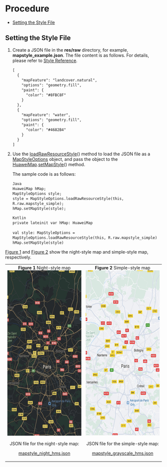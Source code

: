 # Procedure<a name="EN-US_TOPIC_0000001099003592"></a>

-   [Setting the Style File](#section15187191611143)

## Setting the Style File<a name="section15187191611143"></a>

1.  Create a JSON file in the  **res/raw**  directory, for example,  **mapstyle\_example.json**. The file content is as follows. For details, please refer to  [Style Reference](android-sdk-map-style-customization-reference.md).

    ```
    [
      {
        "mapFeature": "landcover.natural",
        "options": "geometry.fill",
        "paint": {
          "color": "#8FBC8F"
        }
      },
      {
        "mapFeature": "water",
        "options": "geometry.fill",
        "paint": {
          "color": "#4682B4"
        }
      }
    ]
    ```

2.  Use the  [loadRawResourceStyle](en-us_topic_0000001099163502.md#section10777151911461)\(\) method to load the JSON file as a  [MapStyleOptions](en-us_topic_0000001099163502.md)  object, and pass the object to the  [HuaweiMap](en-us_topic_0000001098683684.md).[setMapStyle](en-us_topic_0000001098683684.md#section172547271522)\(\) method. 

    The sample code is as follows:

    ```
    Java
    HuaweiMap hMap;
    MapStyleOptions style;
    style = MapStyleOptions.loadRawResourceStyle(this, R.raw.mapstyle_simple); 
    hMap.setMapStyle(style);
    ```

    ```
    Kotlin
    private lateinit var hMap: HuaweiMap
     
    val style: MapStyleOptions = MapStyleOptions.loadRawResourceStyle(this, R.raw.mapstyle_simple)
    hMap.setMapStyle(style)
    ```


[Figure 1](#fig1488418301469)  and  [Figure 2](#fig870123720716)  show the night-style map and simple-style map, respectively.

<a name="table14590155441719"></a>
<table><tbody><tr id="row759018543175"><td class="row-nocellborder" style="border:none" align="center" valign="top" width="50%"><div class="fignone" id="fig1488418301469"><a name="fig1488418301469"></a><a name="fig1488418301469"></a><span class="figcap"><b>Figure 1 </b>Night-style map</span><br><a name="image138852030563"></a><a name="image138852030563"></a><span><img id="image138852030563" src="figures/night-style-map.jpg" height="533.823962" width="319.20000000000005"></span></div>
<p id="p310118306514"><a name="p310118306514"></a><a name="p310118306514"></a>JSON file for the night-style map:</p>
<p id="p1157123317187"><a name="p1157123317187"></a><a name="p1157123317187"></a><a href="https://github.com/HMS-Core/hms-mapkit-demo-java/blob/master/java/app/src/main/res/raw/mapstyle_night_hms.json" target="_blank" rel="noopener noreferrer">mapstyle_night_hms.json</a></p>
</td>
<td class="cellrowborder" style="border:none" align="center" valign="top" width="50%"><div class="fignone" id="fig870123720716"><a name="fig870123720716"></a><a name="fig870123720716"></a><span class="figcap"><b>Figure 2 </b>Simple-style map</span><br><a name="image167043717716"></a><a name="image167043717716"></a><span><img id="image167043717716" src="figures/simple-style-map.jpg" height="533.823962" width="319.20000000000005"></span></div>
<p id="p11021712105111"><a name="p11021712105111"></a><a name="p11021712105111"></a>JSON file for the simple-style map: </p>
<p id="p16499338161811"><a name="p16499338161811"></a><a name="p16499338161811"></a><a href="https://github.com/HMS-Core/hms-mapkit-demo-java/blob/master/java/app/src/main/res/raw/mapstyle_grayscale_hms.json" target="_blank" rel="noopener noreferrer">mapstyle_grayscale_hms.json</a></p>
</td>
</tr>
</tbody>
</table>

